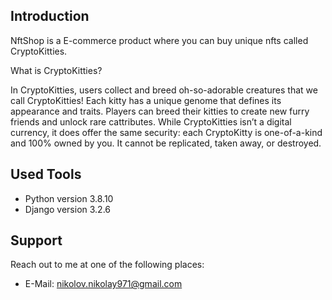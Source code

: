 ## Introduction
NftShop is a E-commerce product where you can buy unique nfts called CryptoKitties.

What is CryptoKitties?

In CryptoKitties, users collect and breed oh-so-adorable creatures that we call CryptoKitties! Each kitty has a unique genome that defines its appearance and traits. Players can breed their kitties to create new furry friends and unlock rare cattributes. While CryptoKitties isn’t a digital currency, it does offer the same security: each CryptoKitty is one-of-a-kind and 100% owned by you. It cannot be replicated, taken away, or destroyed.

## Used Tools
- Python version 3.8.10
- Django version 3.2.6

## Support
Reach out to me at one of the following places:
- E-Mail: nikolov.nikolay971@gmail.com
